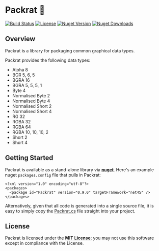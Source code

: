 # Packrat :rat: 

[![Build Status](https://travis-ci.org/sungiant/packrat.png?branch=master)](https://travis-ci.org/sungiant/packrat)
[![License](https://img.shields.io/badge/license-MIT-lightgrey.svg)][mit]
[![Nuget Version](https://img.shields.io/nuget/v/Packrat.svg)][packrat_nuget]
[![Nuget Downloads](https://img.shields.io/nuget/dt/Packrat.svg)][packrat_nuget]

## Overview

Packrat is a library for packaging common graphical data types.

Packrat provides the following data types:

* Alpha 8
* BGR 5, 6, 5
* BGRA 16
* BGRA 5, 5, 5, 1
* Byte 4
* Normalised Byte 2
* Normalised Byte 4
* Normalised Short 2
* Normalised Short 4
* RG 32
* RGBA 32
* RGBA 64
* RGBA 10, 10, 10, 2
* Short 2
* Short 4

## Getting Started

Packrat is available as a stand-alone library via **[nuget][packrat_nuget]**.  Here's an example nuget `packages.config` file that pulls in Packrat:

```
<?xml version="1.0" encoding="utf-8"?>
<packages>
  <package id="Packrat" version="0.9.0" targetFramework="net45" />
</packages>
```

Alternatively, given that all code is generated into a single source file, it is easy to simply copy the [Packrat.cs][sources] file straight into your project.

## License

Packrat is licensed under the **[MIT License][mit]**; you may not use this software except in compliance with the License.

[mit]: /LICENSE
[packrat_nuget]: https://www.nuget.org/packages/Packrat/
[sources]: https://github.com/sungiant/packrat/tree/master/source/packrat/src/main/cs
